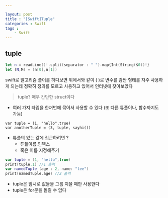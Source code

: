 ```yaml
---

layout: post
title : "[Swift]Tuple"
categories : Swift
tags : 
    - Swift
---
```

## tuple

```swift
let n = readLine()!.split(separator : " ").map{Int(String($0))!}
let (N,M) = (n[0],n[1])
```    
swift로 알고리즘 풀이를 하다보면 위에서와 같이 ( )로 변수를 감싼 형태를 자주 사용하게 되는데 
정확히 정의를 모르고 사용하고 있어서 인터넷에 찾아보았다   

> tuple? 매우 간단한 struct이다   

- 여러 가지 타입을 한꺼번에 묶어서 사용할 수 있다 (또 다른 튜플이나, 함수까지도 가능)
``` 
var tuple = (1, "hello",true)
var anotherTuple = (3, tuple, sayhi())
```
- 튜플의 있는 값에 접근하려면 ? 
  - 튜플이름.인덱스
  - 혹은 이름 지정해주기
```swift
var tuple = (1, "hello",true)
print(tuple.1) //1 출력
var namedTuple (age : 2, name: "lee") 
print(namedTuple.age) //2 출력
```
- tuple은 임시로 값들을 그룹 지을 때만 사용한다
- tuple은 for문을 돌릴 수 없다   
